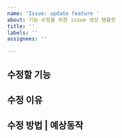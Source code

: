 ```yaml
---
name: 'Issue: update feature '
about: 기능 수정을 위한 issue 생성 템플릿
title: ''
labels: ''
assignees: ''

---
```


**수정할 기능**
---


**수정 이유**
---


**수정 방법 | 예상동작**
---
